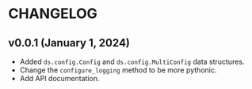 # CHANGELOG





## v0.0.1 (January 1, 2024)

- Added `ds.config.Config` and `ds.config.MultiConfig` data structures.
- Change the `configure_logging` method to be more pythonic.
- Add API documentation.
